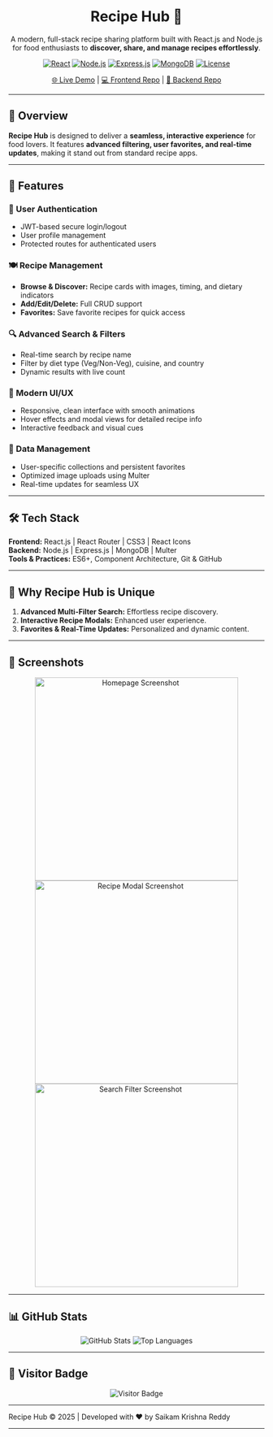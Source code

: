<h1 align="center">Recipe Hub 🍳</h1>
<p align="center">
A modern, full-stack recipe sharing platform built with React.js and Node.js for food enthusiasts to <strong>discover, share, and manage recipes effortlessly</strong>.
</p>

<p align="center">
  <a href="#"><img src="https://img.shields.io/badge/React-17.0.2-blue?logo=react&logoColor=white" alt="React"/></a>
  <a href="#"><img src="https://img.shields.io/badge/Node.js-18.16-green?logo=node.js&logoColor=white" alt="Node.js"/></a>
  <a href="#"><img src="https://img.shields.io/badge/Express-4.18.2-black?logo=express&logoColor=white" alt="Express.js"/></a>
  <a href="#"><img src="https://img.shields.io/badge/MongoDB-6.1.5-green?logo=mongodb&logoColor=white" alt="MongoDB"/></a>
  <a href="#"><img src="https://img.shields.io/badge/License-MIT-blue" alt="License"/></a>
</p>

<p align="center">
  <a href="#">🌐 Live Demo</a> | 
  <a href="#">💻 Frontend Repo</a> | 
  <a href="#">💾 Backend Repo</a>
</p>

---

## 🚀 Overview

**Recipe Hub** is designed to deliver a **seamless, interactive experience** for food lovers. It features **advanced filtering, user favorites, and real-time updates**, making it stand out from standard recipe apps.  

---

## 🔑 Features

### 🔐 User Authentication
- JWT-based secure login/logout  
- User profile management  
- Protected routes for authenticated users  

### 🍽️ Recipe Management
- **Browse & Discover:** Recipe cards with images, timing, and dietary indicators  
- **Add/Edit/Delete:** Full CRUD support  
- **Favorites:** Save favorite recipes for quick access  

### 🔍 Advanced Search & Filters
- Real-time search by recipe name  
- Filter by diet type (Veg/Non-Veg), cuisine, and country  
- Dynamic results with live count  

### 🎨 Modern UI/UX
- Responsive, clean interface with smooth animations  
- Hover effects and modal views for detailed recipe info  
- Interactive feedback and visual cues  

### 💾 Data Management
- User-specific collections and persistent favorites  
- Optimized image uploads using Multer  
- Real-time updates for seamless UX  

---

## 🛠️ Tech Stack

**Frontend:** React.js | React Router | CSS3 | React Icons  
**Backend:** Node.js | Express.js | MongoDB | Multer  
**Tools & Practices:** ES6+, Component Architecture, Git & GitHub  

---

## 🌟 Why Recipe Hub is Unique
1. **Advanced Multi-Filter Search:** Effortless recipe discovery.  
2. **Interactive Recipe Modals:** Enhanced user experience.  
3. **Favorites & Real-Time Updates:** Personalized and dynamic content.  

---

## 📸 Screenshots

<p align="center">
  <img src="#" alt="Homepage Screenshot" width="400"/>
  <img src="#" alt="Recipe Modal Screenshot" width="400"/>
  <img src="#" alt="Search Filter Screenshot" width="400"/>
</p>

---

## 📊 GitHub Stats
<p align="center"> <img src="https://github-readme-stats.vercel.app/api?username=krishnareddy006&show_icons=true&theme=radical" alt="GitHub Stats" /> <img src="https://github-readme-stats.vercel.app/api/top-langs/?username=krishnareddy006&&layout=compact&theme=radical" alt="Top Languages" /> </p>

---

## 👀 Visitor Badge
<p align="center"> <img src="https://visitor-badge.laobi.icu/badge?page_id=YOUR_GITHUB_USERNAME.recipe-hub" alt="Visitor Badge"/> </p>

---

Recipe Hub © 2025 | Developed with ❤️ by Saikam Krishna Reddy

---
